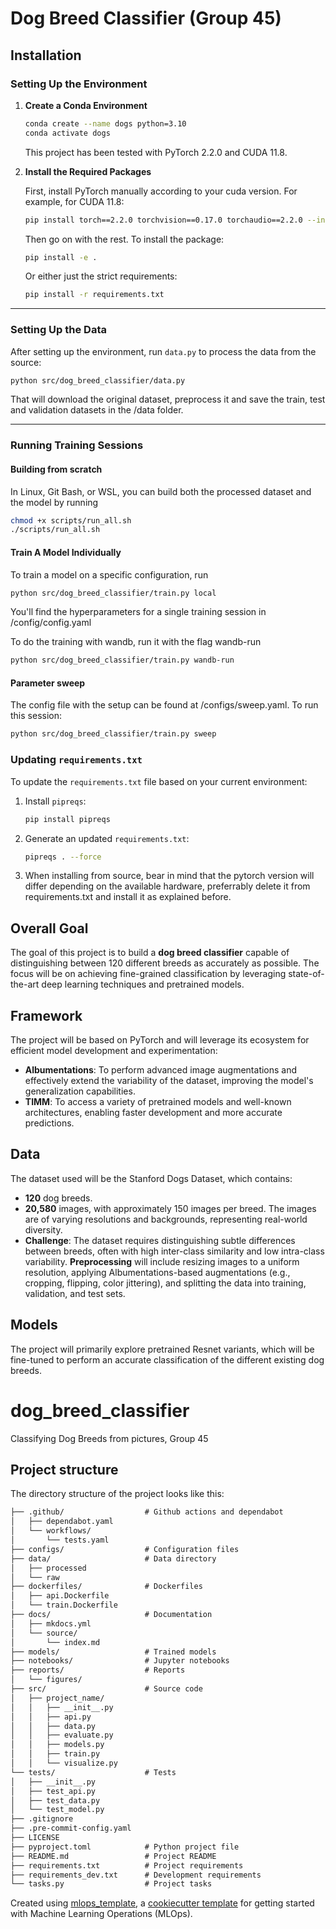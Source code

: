 # Dog Breed Classifier (Group 45)

## Installation

### Setting Up the Environment

1. **Create a Conda Environment**  
   ```bash
   conda create --name dogs python=3.10
   conda activate dogs
   ```
   This project has been tested with PyTorch 2.2.0 and CUDA 11.8.

2. **Install the Required Packages**

   First, install PyTorch manually according to your cuda version. For example, for CUDA 11.8:  
   ```bash
   pip install torch==2.2.0 torchvision==0.17.0 torchaudio==2.2.0 --index-url https://download.pytorch.org/whl/cu118
   ```
   Then go on with the rest. To install the package:

   ```bash
   pip install -e .
   ```

   Or either just the strict requirements:

   ```bash
   pip install -r requirements.txt
   ```

---

### Setting Up the Data

After setting up the environment, run `data.py` to process the data from the source:

```bash
python src/dog_breed_classifier/data.py
```
That will download the original dataset, preprocess it and save the train, test and validation datasets in the /data folder.

---

### Running Training Sessions

#### Building from scratch
In Linux, Git Bash, or WSL, you can build both the processed dataset and the model by running
```bash
chmod +x scripts/run_all.sh
./scripts/run_all.sh
```

#### Train A Model Individually
To train a model on a specific configuration, run
```bash
python src/dog_breed_classifier/train.py local
```
You'll find the hyperparameters for a single training session in /config/config.yaml

To do the training with wandb, run it with the flag wandb-run

```bash
python src/dog_breed_classifier/train.py wandb-run
```

#### Parameter sweep
The config file with the setup can be found at /configs/sweep.yaml.
To run this session:

```bash
python src/dog_breed_classifier/train.py sweep
```


### Updating `requirements.txt`

To update the `requirements.txt` file based on your current environment:
1. Install `pipreqs`:
   ```bash
   pip install pipreqs
   ```
2. Generate an updated `requirements.txt`:
   ```bash
   pipreqs . --force
   ```
3. When installing from source, bear in mind that the pytorch version will differ depending on the available hardware, preferrably delete it from requirements.txt and install it as explained before.


## Overall Goal
The goal of this project is to build a **dog breed classifier** capable of distinguishing between 120 different breeds as accurately as possible. The focus will be on achieving fine-grained classification by leveraging state-of-the-art deep learning techniques and pretrained models.

## Framework
The project will be based on PyTorch and will leverage its ecosystem for efficient model development and experimentation:
- **Albumentations**: To perform advanced image augmentations and effectively extend the variability of the dataset, improving the model's generalization capabilities.
- **TIMM**: To access a variety of pretrained models and well-known architectures, enabling faster development and more accurate predictions.

## Data
The dataset used will be the Stanford Dogs Dataset, which contains:
- **120** dog breeds.
- **20,580** images, with approximately 150 images per breed.
The images are of varying resolutions and backgrounds, representing real-world diversity.
- **Challenge**: The dataset requires distinguishing subtle differences between breeds, often with high inter-class similarity and low intra-class variability.
**Preprocessing** will include resizing images to a uniform resolution, applying Albumentations-based augmentations (e.g., cropping, flipping, color jittering), and splitting the data into training, validation, and test sets.

## Models
The project will primarily explore pretrained Resnet variants, which will be fine-tuned to perform an accurate classification of the different existing dog breeds.

# dog_breed_classifier

Classifying Dog Breeds from pictures, Group 45

## Project structure

The directory structure of the project looks like this:
```txt
├── .github/                  # Github actions and dependabot
│   ├── dependabot.yaml
│   └── workflows/
│       └── tests.yaml
├── configs/                  # Configuration files
├── data/                     # Data directory
│   ├── processed
│   └── raw
├── dockerfiles/              # Dockerfiles
│   ├── api.Dockerfile
│   └── train.Dockerfile
├── docs/                     # Documentation
│   ├── mkdocs.yml
│   └── source/
│       └── index.md
├── models/                   # Trained models
├── notebooks/                # Jupyter notebooks
├── reports/                  # Reports
│   └── figures/
├── src/                      # Source code
│   ├── project_name/
│   │   ├── __init__.py
│   │   ├── api.py
│   │   ├── data.py
│   │   ├── evaluate.py
│   │   ├── models.py
│   │   ├── train.py
│   │   └── visualize.py
└── tests/                    # Tests
│   ├── __init__.py
│   ├── test_api.py
│   ├── test_data.py
│   └── test_model.py
├── .gitignore
├── .pre-commit-config.yaml
├── LICENSE
├── pyproject.toml            # Python project file
├── README.md                 # Project README
├── requirements.txt          # Project requirements
├── requirements_dev.txt      # Development requirements
└── tasks.py                  # Project tasks
```


Created using [mlops_template](https://github.com/SkafteNicki/mlops_template),
a [cookiecutter template](https://github.com/cookiecutter/cookiecutter) for getting
started with Machine Learning Operations (MLOps).

